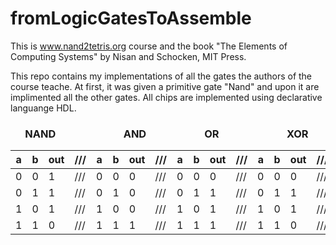 # fromLogicGatesToAssemble

This is www.nand2tetris.org course and the book "The Elements of Computing Systems" by Nisan and Schocken, MIT Press.

This repo contains my implementations of all the gates the authors of the course teache. At first, it was given a primitive gate "Nand" and upon it are implimented all the other gates. All chips are implemented using declarative languange HDL. 

   <h3>&nbsp;&nbsp;&nbsp;&nbsp;&nbsp;&nbsp;NAND &nbsp;&nbsp;&nbsp;&nbsp;&nbsp; &nbsp;&nbsp;&nbsp;&nbsp;&nbsp;&nbsp;&nbsp;&nbsp;&nbsp;&nbsp;&nbsp;&nbsp;&nbsp;&nbsp;&nbsp;&nbsp;&nbsp;&nbsp;&nbsp;&nbsp; AND &nbsp;&nbsp;&nbsp;&nbsp;&nbsp; &nbsp;&nbsp;&nbsp;&nbsp;&nbsp;&nbsp;&nbsp;&nbsp;&nbsp;&nbsp;&nbsp;&nbsp;&nbsp;&nbsp;&nbsp;&nbsp; OR &nbsp;&nbsp;&nbsp;&nbsp;&nbsp; &nbsp;&nbsp;&nbsp;&nbsp;&nbsp;&nbsp;&nbsp;&nbsp;&nbsp;&nbsp;&nbsp;&nbsp;&nbsp;&nbsp;&nbsp;&nbsp;&nbsp;&nbsp;&nbsp;&nbsp; XOR
  
  
| a | b | out |///| a | b | out |///| a | b | out |///| a | b | out |///|
| --- | --- | --- |  --- | --- | --- | --- |  --- | --- | --- | --- |  --- | --- | --- | --- |  --- |
| 0 | 0 | 1 |///| 0 | 0 | 0 |///| 0 | 0 | 0 |///| 0 | 0 | 0 |///|
| 0 | 1 | 1 |///| 0 | 1 | 0 |///| 0 | 1 | 1 |///| 0 | 1 | 1 |///|
| 1 | 0 | 1 |///| 1 | 0 | 0 |///| 1 | 0 | 1 |///| 1 | 0 | 1 |///|
| 1 | 1 | 0 |///| 1 | 1 | 1 |///| 1 | 1 | 1 |///| 1 | 1 | 0 |///|

